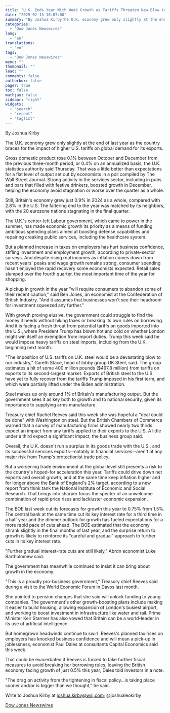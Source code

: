 ```yaml
---
title: "U.K. Ends Year With Weak Growth as Tariffs Threaten New Blow to Limping Economy — 2nd Update"
date: "2025-02-13 16:07:00"
summary: "By Joshua KirbyThe U.K. economy grew only slightly at the end of last year as the country braces for the impact of higher U.S. tariffs on global demand for its exports.Gross domestic product rose 0.1% between October and December from the previous three-month period, or 0.4% on an annualized basis,..."
categories:
  - "Dow Jones Newswires"
lang:
  - "en"
translations:
  - "en"
tags:
  - "Dow Jones Newswires"
menu: ""
thumbnail: ""
lead: ""
comments: false
authorbox: false
pager: true
toc: false
mathjax: false
sidebar: "right"
widgets:
  - "search"
  - "recent"
  - "taglist"
---
```


By Joshua Kirby

The U.K. economy grew only slightly at the end of last year as the country braces for the impact of higher U.S. tariffs on global demand for its exports.

Gross domestic product rose 0.1% between October and December from the previous three-month period, or 0.4% on an annualized basis, the U.K. statistics authority said Thursday. That was a little better than expectations for a flat level of output set out by economists in a poll compiled by The Wall Street Journal. Strong activity in the services sector, including in pubs and bars that filled with festive drinkers, boosted growth in December, helping the economy avoid stagnation or worse over the quarter as a whole.

Still, Britain's economy grew just 0.9% in 2024 as a whole, compared with 2.8% in the U.S. The faltering end to the year was matched by its neighbors, with the 20 eurozone nations stagnating in the final quarter.

The U.K.'s center-left Labour government, which came to power in the summer, has made economic growth its priority as a means of funding ambitious spending plans aimed at boosting defense capabilities and repairing creaking public services, including the healthcare system.

But a planned increase in taxes on employers has hurt business confidence, stifling investment and employment growth, according to private-sector surveys. And despite rising real incomes as inflation comes down from recent years' peaks and wage growth remains strong, consumer spending hasn't enjoyed the rapid recovery some economists expected. Retail sales slumped over the fourth quarter, the most important time of the year for shopping.

A pickup in growth in the year "will require consumers to abandon some of their recent caution," said Ben Jones, an economist at the Confederation of British Industry. "And it assumes that businesses won't see their headroom for investment squeezed any further."

With growth proving elusive, the government could struggle to find the money it needs without hiking taxes or breaking its own rules on borrowing. And it is facing a fresh threat from potential tariffs on goods imported into the U.S., where President Trump has blown hot and cold on whether London might win itself an exemption from import duties. Trump this week said he would impose heavy tariffs on steel imports, including from the U.K, beginning next month.

"The imposition of U.S. tariffs on U.K. steel would be a devastating blow to our industry," Gareth Stace, head of lobby group UK Steel, said. The group estimates a hit of some 400 million pounds ($497.8 million) from tariffs on exports to its second-largest market. Exports of British steel to the U.S. have yet to fully recover from the tariffs Trump imposed in his first term, and which were partially lifted under the Biden administration.

Steel makes up only around 1% of Britain's manufacturing output. But the government sees it as key both to growth and to national security, given its importance to supplying arms manufacture.

Treasury chief Rachel Reeves said this week she was hopeful a "deal could be done" with Washington on steel. But the British Chambers of Commerce warned that a survey of manufacturing firms showed nearly two thirds expect an impact from any tariffs applied to their exports to the U.S. A little under a third expect a significant impact, the business group said.

Overall, the U.K. doesn't run a surplus in its goods trade with the U.S., and its successful services exports--notably in financial services--aren't at any major risk from Trump's protectionist trade policy.

But a worsening trade environment at the global level still presents a risk to the country's hoped-for acceleration this year. Tariffs could drive down net exports and overall growth, and at the same time keep inflation higher and for longer above the Bank of England's 2% target, according to a new report from think tank the National Institute of Economic and Social Research. That brings into sharper focus the specter of an unwelcome combination of rapid price rises and lackluster economic expansion.

The BOE last week cut its forecasts for growth this year to 0.75% from 1.5%. The central bank at the same time cut its key interest rate for a third time in a half year and the dimmer outlook for growth has fueled expectations for a more rapid pace of cuts ahead. The BOE estimated that the economy shrank slightly in the final months of last year, and the surprise return to growth is likely to reinforce its "careful and gradual" approach to further cuts in its key interest rate.

"Further gradual interest-rate cuts are still likely," Abrdn economist Luke Bartholomew said.

The government has meanwhile continued to insist it can bring about growth in the economy.

"This is a proudly pro-business government," Treasury chief Reeves said during a visit to the World Economic Forum in Davos last month.

She pointed to pension changes that she said will unlock funding to young companies. The government's other growth-boosting plans include making it easier to build housing, allowing expansion of London's busiest airport, and working to boost investment in infrastructure like water and rail. Prime Minister Keir Starmer has also vowed that Britain can be a world-leader in its use of artificial intelligence.

But homegrown headwinds continue to swirl. Reeves's planned tax rises on employers has knocked business confidence and will mean a pick-up in joblessness, economist Paul Dales at consultants Capital Economics said this week.

That could be exacerbated if Reeves is forced to take further fiscal measures to avoid breaking her borrowing rules, leaving the British economy facing growth of just 0.5% this year, Dales told investors in a note.

"The drag on activity from the tightening in fiscal policy…is taking place sooner and/or is bigger than we thought," he said.

Write to Joshua Kirby at joshua.kirby@wsj.com; @joshualeokirby

[Dow Jones Newswires](https://www.tradingview.com/news/DJN_DN20250213003987:0-u-k-ends-year-with-weak-growth-as-tariffs-threaten-new-blow-to-limping-economy-2nd-update/)

